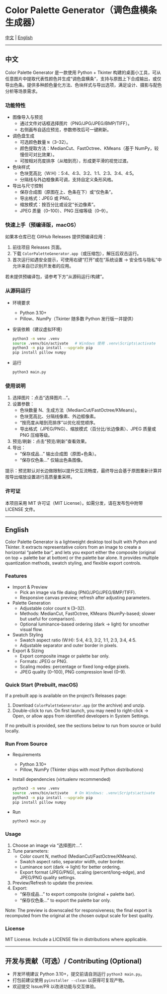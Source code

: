 # Color Palette Generator（调色盘横条生成器）

[中文](#中文) | [English](#english)

---

## 中文

Color Palette Generator 是一款使用 Python + Tkinter 构建的桌面小工具，可从任意图片中提取代表性颜色并生成“调色盘横条”，支持与原图上下合成输出，或仅导出色条。提供多种颜色量化方法、色块样式与导出选项，满足设计、摄影与配色分析等场景需求。

### 功能特性

- 图像导入与预览
  - 通过文件对话框选择图片（PNG/JPG/JPEG/BMP/TIFF）。
  - 右侧画布自适应预览，参数修改后可一键刷新。
- 调色盘生成
  - 可选颜色数量 `N`（3–32）。
  - 颜色提取方法：MedianCut、FastOctree、KMeans（基于 NumPy，较慢但可对比效果）。
  - 可按相对亮度排序（从暗到亮），形成更平滑的视觉过渡。
- 色块样式
  - 色块宽高比（W:H）：5:4、4:3、3:2、1:1、2:3、3:4、4:5。
  - 分隔线与外边框像素可调，支持自定义条形风格。
- 导出与尺寸控制
  - 保存合成图（原图在上、色条在下）或“仅色条”。
  - 导出格式：JPEG 或 PNG。
  - 缩放模式：按百分比或设定“长边像素”。
  - JPEG 质量（0–100）、PNG 压缩等级（0–9）。

### 快速上手（预编译版，macOS）

如果本仓库已在 GitHub Releases 提供预编译应用：

1. 前往项目 Releases 页面。
2. 下载 `ColorPaletteGenerator.app`（或压缩包），解压后双击运行。
3. 首次运行如遇安全提示，可使用右键“打开”或在“系统设置 → 安全性与隐私”中允许来自已识别开发者的应用。

若未提供预编译包，请参考下方“从源码运行/构建”。

### 从源码运行

- 环境要求
  - Python 3.10+
  - Pillow、NumPy（Tkinter 随多数 Python 发行版一并提供）

- 安装依赖（建议虚拟环境）

  ```bash
  python3 -m venv .venv
  source .venv/bin/activate   # Windows 使用 .venv\Scripts\activate
  python3 -m pip install --upgrade pip
  pip install pillow numpy
  ```

- 运行

  ```bash
  python3 main.py
  ```

### 使用说明

1. 选择图片：点击“选择图片…”。
2. 设置参数：
   - 色块数量 N、生成方法（MedianCut/FastOctree/KMeans）。
   - 色块宽高比、分隔线像素、外边框像素。
   - “按亮度从暗到亮排序”以优化视觉顺序。
   - 导出格式（JPEG/PNG）、缩放模式（百分比/长边像素）、JPEG 质量或 PNG 压缩等级。
3. 预览/刷新：点击“预览/刷新”查看效果。
4. 导出：
   - “保存成品…” 输出合成图（原图+色条）。
   - “保存仅色条…” 仅输出色条图像。

提示：预览默认对长边做限制以提升交互流畅度，最终导出会基于原图重新计算并按导出缩放设置进行高质量重采样。

### 许可证

本项目采用 MIT 许可证（MIT License）。如需分发，请在发布包中附带 LICENSE 文件。

---

## English

Color Palette Generator is a lightweight desktop tool built with Python and Tkinter. It extracts representative colors from an image to create a horizontal “palette bar”, and lets you export either the composite (original on top + palette bar at bottom) or the palette bar alone. It provides multiple quantization methods, swatch styling, and flexible export controls.

### Features

- Import & Preview
  - Pick an image via file dialog (PNG/JPG/JPEG/BMP/TIFF).
  - Responsive canvas preview; refresh after adjusting parameters.
- Palette Generation
  - Adjustable color count `N` (3–32).
  - Methods: MedianCut, FastOctree, KMeans (NumPy-based; slower but useful for comparison).
  - Optional luminance-based ordering (dark → light) for smoother visual flow.
- Swatch Styling
  - Swatch aspect ratio (W:H): 5:4, 4:3, 3:2, 1:1, 2:3, 3:4, 4:5.
  - Adjustable separator and outer border in pixels.
- Export & Sizing
  - Export composite image or palette bar only.
  - Formats: JPEG or PNG.
  - Scaling modes: percentage or fixed long-edge pixels.
  - JPEG quality (0–100), PNG compression level (0–9).

### Quick Start (Prebuilt, macOS)

If a prebuilt app is available on the project’s Releases page:

1. Download `ColorPaletteGenerator.app` (or the archive) and unzip.
2. Double-click to run. On first launch, you may need to right-click → Open, or allow apps from identified developers in System Settings.

If no prebuilt is provided, see the sections below to run from source or build locally.

### Run From Source

- Requirements
  - Python 3.10+
  - Pillow, NumPy (Tkinter ships with most Python distributions)

- Install dependencies (virtualenv recommended)

  ```bash
  python3 -m venv .venv
  source .venv/bin/activate   # On Windows: .venv\Scripts\activate
  python3 -m pip install --upgrade pip
  pip install pillow numpy
  ```

- Run

  ```bash
  python3 main.py
  ```

### Usage

1. Choose an image via “选择图片…”.
2. Tune parameters:
   - Color count N, method (MedianCut/FastOctree/KMeans).
   - Swatch aspect ratio, separator width, outer border.
   - Luminance sort (dark → light) for better ordering.
   - Export format (JPEG/PNG), scaling (percent/long-edge), and JPEG/PNG quality settings.
3. Preview/Refresh to update the preview.
4. Export:
   - “保存成品…” to export composite (original + palette bar).
   - “保存仅色条…” to export the palette bar only.

Note: The preview is downscaled for responsiveness; the final export is recomputed from the original at the chosen output scale for best quality.

### License

MIT License. Include a LICENSE file in distributions where applicable.

---

## 开发与贡献（可选）/ Contributing (Optional)

- 开发环境建议 Python 3.10+，提交前请自测运行 `python3 main.py`。
- 打包前建议使用 `pyinstaller --clean` 以获得可复现产物。
- 欢迎提交 Issue/PR 以改进功能与交互体验。
